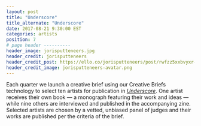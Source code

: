 ```yaml
---
layout: post
title: "Underscore"
title_alternate: "Underscore"
date: 2017-08-21 9:30:00 EST
categories: artists
position: 7
# page header ----------
header_image: jorisputteneers.jpg
header_credit: jorisputteneers
header_credit_post: https://ello.co/jorisputteneers/post/rwfzz5xxbvyxr-pjtabq2g
header_credit_image: jorisputteneers-avatar.png
---
```


Each quarter we launch a creative brief using our Creative Briefs technology to select ten artists for publication in _[Underscore](https://ello.co/artist-invites/underscore-vol-1)_. One artist receives their own book — a monograph featuring their work and ideas — while nine others are interviewed and published in the accompanying zine. Selected artists are chosen by a vetted, unbiased panel of judges and their works are published per the criteria of the brief.
